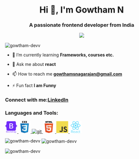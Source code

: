<h1 align="center">Hi 👋, I'm Gowtham N</h1>
<h3 align="center">A passionate frontend developer from India</h3>
<p align="center"> <img width="400" src="https://cdn.dribbble.com/users/926537/screenshots/4502924/python-2.gif"/> </p>

<p align="left"> <img src="https://komarev.com/ghpvc/?username=gowtham-devv&label=Profile%20views&color=0e75b6&style=flat" alt="gowtham-devv" /> </p>

- 🌱 I’m currently learning **Frameworks, courses etc.**

- 💬 Ask me about **react**

- 📫 How to reach me **gowthamsnagarajan@gmail.com**

- ⚡ Fun fact **I am Funny**

<h3 align="left">Connect with me:<a href="www.linkedin.com/in/gowthamn1" traget="_blank">LinkedIn</a></h3>
<p align="left">
</p>

<h3 align="left">Languages and Tools:</h3>
<p align="left"> <a href="https://getbootstrap.com" target="_blank" rel="noreferrer"> <img src="https://raw.githubusercontent.com/devicons/devicon/master/icons/bootstrap/bootstrap-plain-wordmark.svg" alt="bootstrap" width="40" height="40"/> </a> <a href="https://www.w3schools.com/css/" target="_blank" rel="noreferrer"> <img src="https://raw.githubusercontent.com/devicons/devicon/master/icons/css3/css3-original-wordmark.svg" alt="css3" width="40" height="40"/> </a> <a href="https://git-scm.com/" target="_blank" rel="noreferrer"> <img src="https://www.vectorlogo.zone/logos/git-scm/git-scm-icon.svg" alt="git" width="40" height="40"/> </a> <a href="https://www.w3.org/html/" target="_blank" rel="noreferrer"> <img src="https://raw.githubusercontent.com/devicons/devicon/master/icons/html5/html5-original-wordmark.svg" alt="html5" width="40" height="40"/> </a> <a href="https://developer.mozilla.org/en-US/docs/Web/JavaScript" target="_blank" rel="noreferrer"> <img src="https://raw.githubusercontent.com/devicons/devicon/master/icons/javascript/javascript-original.svg" alt="javascript" width="40" height="40"/> </a> <a href="https://reactjs.org/" target="_blank" rel="noreferrer"> <img src="https://raw.githubusercontent.com/devicons/devicon/master/icons/react/react-original-wordmark.svg" alt="react" width="40" height="40"/> </a> </p>

<p><img align="left" src="https://github-readme-stats.vercel.app/api/top-langs?username=gowtham-devv&show_icons=true&locale=en&layout=compact" alt="gowtham-devv" /></p>

<p>&nbsp;<img align="center" src="https://github-readme-stats.vercel.app/api?username=gowtham-devv&show_icons=true&locale=en" alt="gowtham-devv" /></p>

<p><img align="center" src="https://github-readme-streak-stats.herokuapp.com/?user=gowtham-devv&" alt="gowtham-devv" /></p>
